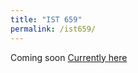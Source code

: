 ```yaml
---
title: "IST 659"
permalink: /ist659/
---
```


Coming soon
[Currently here](https://danielcaraway.github.io/ist659/)